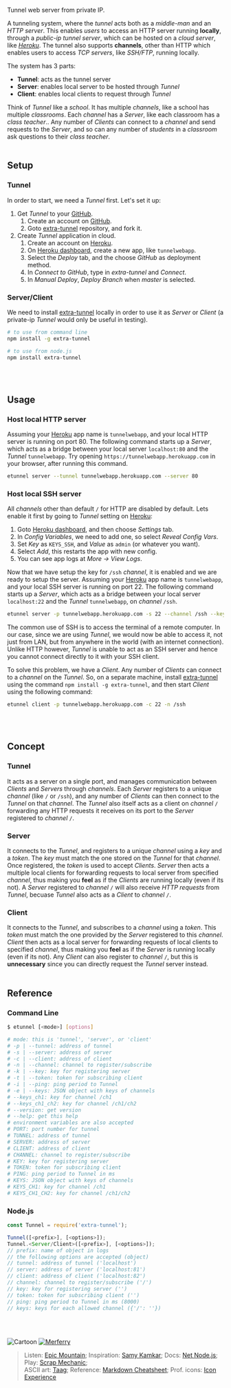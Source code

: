 Tunnel web server from private IP.

A tunneling system, where the *tunnel* acts both as a *middle-man* and an
*HTTP server*. This enables *users* to access an HTTP server running
**locally**, through a *public-ip tunnel server*, which can be hosted on a
*cloud server*, like *[Heroku]*. The tunnel also supports **channels**, other
than HTTP which enables users to access *TCP servers*, like *SSH/FTP*,
running locally.

The system has 3 parts:
- **Tunnel**: acts as the tunnel server
- **Server**: enables local server to be hosted through *Tunnel*
- **Client**: enables local clients to request through *Tunnel*

Think of *Tunnel* like a *school*. It has multiple *channels*, like a school has
multiple *classrooms*. Each *channel* has a *Server*, like each classroom has a
*class teacher*.. Any number of *Clients* can connect to a *channel* and send
requests to the *Server*, and so can any number of *students* in a *classroom*
ask questions to their *class teacher*.
<br><br>


## Setup

### Tunnel

In order to start, we need a *Tunnel* first. Let's set it up:
1. Get *Tunnel* to your [GitHub].
    1. Create an account on [GitHub].
    2. Goto [extra-tunnel] repository, and fork it.
2. Create *Tunnel* application in cloud.
    1. Create an account on [Heroku].
    2. On [Heroku dashboard], create a new app, like `tunnelwebapp`.
    3. Select the *Deploy* tab, and the choose *GitHub* as deployment method.
    4. In *Connect to GitHub*, type in *extra-tunnel* and *Connect*.
    5. In *Manual Deploy*, *Deploy Branch* when *master* is selected.

### Server/Client

We need to install [extra-tunnel] locally in order to use it as *Server* or *Client*
(a private-ip *Tunnel* would only be useful in testing).

```bash
# to use from command line
npm install -g extra-tunnel

# to use from node.js
npm install extra-tunnel
```
<br><br>


## Usage

### Host local HTTP server

Assuming your [Heroku] app name is `tunnelwebapp`, and your local HTTP server is
running on port 80. The following command starts up a *Server*, which acts as a
bridge between your local server `localhost:80` and the *Tunnel* `tunnelwebapp`.
Try opening `https://tunnelwebapp.herokuapp.com` in your browser, after running
this command.

```bash
etunnel server --tunnel tunnelwebapp.herokuapp.com --server 80
```

### Host local SSH server

All *channels* other than default `/` for HTTP are disabled by default. Lets
enable it first by going to *Tunnel* setting on [Heroku]:
1. Goto [Heroku dashboard], and then choose *Settings* tab.
2. In *Config Variables*, we need to add one, so select *Reveal Config Vars*.
3. Set *Key* as `KEYS_SSH`, and *Value* as `admin` (or whatever you want).
4. Select *Add*, this restarts the app with new config.
5. You can see app logs at *More -> View Logs*.

Now that we have setup the key for `/ssh` *channel*, it is enabled and we are
ready to setup the server. Assuming your [Heroku] app name is `tunnelwebapp`,
and your local SSH server is running on port 22. The following command starts
up a *Server*, which acts as a bridge between your local server `localhost:22`
and the *Tunnel* `tunnelwebapp`, on *channel* `/ssh`.

```bash
etunnel server -p tunnelwebapp.herokuapp.com -s 22 --channel /ssh --key admin
```

The common use of SSH is to access the terminal of a remote computer. In our
case, since we are using *Tunnel*, we would now be able to access it, not just
from LAN, but from anywhere in the world (with an internet connection). Unlike
HTTP however, *Tunnel* is unable to act as an SSH server and hence you cannot
connect directly to it with your SSH client.

To solve this problem, we have a *Client*. Any number of *Clients* can connect
to a *channel* on the *Tunnel*. So, on a separate machine, install [extra-tunnel] using
the command `npm install -g extra-tunnel`, and then start *Client* using the following
command:

```bash
etunnel client -p tunnelwebapp.herokuapp.com -c 22 -n /ssh
```
<br><br>


## Concept

### Tunnel

It acts as a server on a single port, and manages communication between
*Clients* and *Servers* through *channels*. Each *Server* registers to a unique
*channel* (like `/` or `/ssh`), and any number of *Clients* can then connect to
the *Tunnel* on that *channel*. The *Tunnel* also itself acts as a client on
*channel* `/` forwarding any HTTP requests it receives on its port to the
*Server* registered to *channel* `/`.

### Server

It connects to the *Tunnel*, and registers to a unique *channel* using a *key*
and a *token*. The *key* must match the one stored on the *Tunnel* for that
*channel*. Once registered, the *token* is used to accept *Clients*. *Server*
then acts a multiple local clients for forwarding requests to local server from
specified *channel*, thus making you **feel** as if the *Clients* are running
locally (even if its not). A *Server* registered to *channel* `/` will also
receive *HTTP requests* from *Tunnel*, becuase *Tunnel* also acts as a *Client*
to *channel* `/`.

### Client

It connects to the *Tunnel*, and subscribes to a *channel* using a *token*. This
*token* must match the one provided by the *Server* registered to this
*channel*. *Client* then acts as a local server for forwarding requests of
local clients to specified *channel*, thus making you **feel** as if the
*Server* is running locally (even if its not). Any *Client* can also register
to *channel* `/`, but this is **unnecessary** since you can directly request
the *Tunnel* server instead.
<br><br>

[GitHub]: https://github.com
[Heroku]: https://www.heroku.com
[extra-tunnel]: https://github.com/nodef/extra-tunnel
[Heroku dashboard]: https://dashboard.heroku.com/apps


## Reference

### Command Line

```bash
$ etunnel [<mode>] [options]

# mode: this is 'tunnel', 'server', or 'client'
# -p | --tunnel: address of tunnel
# -s | --server: address of server
# -c | --client: address of client
# -n | --channel: channel to register/subscribe
# -k | --key: key for registering server
# -t | --token: token for subscribing client
# -i | --ping: ping period to Tunnel
# -e | --keys: JSON object with keys of channels
# --keys_ch1: key for channel /ch1
# --keys_ch1_ch2: key for channel /ch1/ch2
# --version: get version
# --help: get this help
# environment variables are also accepted
# PORT: port number for tunnel
# TUNNEL: address of tunnel
# SERVER: address of server
# CLIENT: address of client
# CHANNEL: channel to register/subscribe
# KEY: key for registering server
# TOKEN: token for subscribing client
# PING: ping period to Tunnel in ms
# KEYS: JSON object with keys of channels
# KEYS_CH1: key for channel /ch1
# KEYS_CH1_CH2: key for channel /ch1/ch2
```

### Node.js

```javascript
const Tunnel = require('extra-tunnel');

Tunnel([<prefix>], [<options>]);
Tunnel.<Server/Client>([<prefix>], [<options>]);
// prefix: name of object in logs
// the following options are accepted (object)
// tunnel: address of tunnel ('localhost')
// server: address of server ('localhost:81')
// client: address of client ('localhost:82')
// channel: channel to register/subscribe ('/')
// key: key for registering server ('')
// token: token for subscribing client ('')
// ping: ping period to Tunnel in ms (8000)
// keys: keys for each allowed channel ({'/': ''})
```
<br><br>


![Cartoon](http://oi63.tinypic.com/2uqm5bl.jpg)
[![Merferry](https://i.imgur.com/wOgtZvg.jpg)](https://merferry.github.io)

> Listen: [Epic Mountain]; Inspiration: [Samy Kamkar]; Docs: [Net Node.js]; Play: [Scrap Mechanic];<br>
> ASCII art: [Taag]; Reference: [Markdown Cheatsheet]; Prof. icons: [Icon Experience]<br>

[Epic Mountain]:https://soundcloud.com/epicmountain
[Samy Kamkar]: https://samy.pl
[Net Node.js]: https://nodejs.org/api/net.html
[Scrap Mechanic]: http://scrapmechanic.com
[Taag]: http://patorjk.com/software/taag
[Markdown Cheatsheet]: https://github.com/adam-p/markdown-here/wiki/Markdown-Cheatsheet
[Icon Experience]: https://www.iconexperience.com
